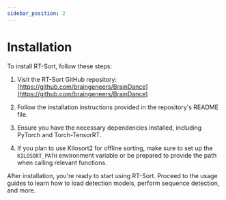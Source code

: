 ```yaml
---
sidebar_position: 2
---
```


# Installation

To install RT-Sort, follow these steps:

1. Visit the RT-Sort GitHub repository: [https://github.com/braingeneers/BrainDance](https://github.com/braingeneers/BrainDance)

2. Follow the installation instructions provided in the repository's README file.

3. Ensure you have the necessary dependencies installed, including PyTorch and Torch-TensorRT.

4. If you plan to use Kilosort2 for offline sorting, make sure to set up the `KILOSORT_PATH` environment variable or be prepared to provide the path when calling relevant functions.

After installation, you're ready to start using RT-Sort. Proceed to the usage guides to learn how to load detection models, perform sequence detection, and more.